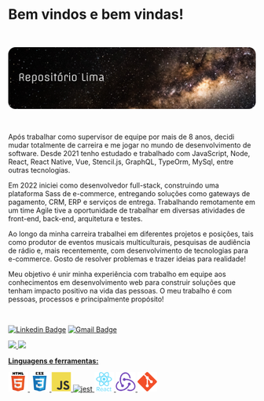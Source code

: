 # Bem vindos e bem vindas!

<br />

![Lima profile](https://github.com/Lima08/Lima08/blob/main/repositorioLima.png)

<br />

Após trabalhar como supervisor de equipe por mais de 8 anos, decidi mudar totalmente de carreira e me jogar no mundo de desenvolvimento de software. Desde 2021 tenho estudado e trabalhado com JavaScript, Node, React, React Native, Vue, Stencil.js, GraphQL, TypeOrm, MySql, entre outras tecnologias.

Em 2022 iniciei como desenvolvedor full-stack, construindo uma plataforma Sass de e-commerce, entregando soluções como gateways de pagamento, CRM, ERP e serviços de entrega. Trabalhando remotamente em um time Agile tive a oportunidade de trabalhar em diversas atividades de front-end, back-end, arquitetura e testes.

Ao longo da minha carreira trabalhei em diferentes projetos e posições, tais como produtor de eventos musicais multiculturais, pesquisas de audiência de rádio e, mais recentemente, com desenvolvimento de tecnologias para e-commerce. Gosto de resolver problemas e trazer ideias para realidade!

Meu objetivo é unir minha experiência com trabalho em equipe aos conhecimentos em desenvolvimento web para construir soluções que tenham impacto positivo na vida das pessoas. O meu trabalho é com pessoas, processos e principalmente propósito!

<br />

[![Linkedin Badge](https://img.shields.io/badge/-Lindkeden-blue?style=flat-square&logo=Linkedin&logoColor=white&link=https://www.linkedin.com/in/joao-paulo-gomes-lima-008/)](https://www.linkedin.com/in/joao-paulo-gomes-lima-008/) 
[![Gmail Badge](https://img.shields.io/badge/-Gmail-Red?style=flat-square&logo=Gmail&logoColor=black&link=mailto:joaopaulo.gomeslima8@gmail.com)](mailto:joaopaulo.gomeslima8@gmail.com)

 <div>
  <a href="https://github.com/Lima08">
  <img height="160em" src="https://github-readme-stats.vercel.app/api?username=Lima08&show_icons=true&theme=dracula&include_all_commits=true&count_private=true"/>
  <img height="160em" src="https://github-readme-stats.vercel.app/api/top-langs/?username=Lima08&layout=compact&langs_count=7&theme=dracula"/>
</div>

**Linguagens e ferramentas:**  


<p align="left">
  <img src="https://raw.githubusercontent.com/devicons/devicon/master/icons/html5/html5-original-wordmark.svg" alt="html5" width="40" height="40"/> 
  <img src="https://raw.githubusercontent.com/devicons/devicon/master/icons/css3/css3-original-wordmark.svg" alt="css3" width="40" height="40"/> 
  <img src="https://raw.githubusercontent.com/devicons/devicon/master/icons/javascript/javascript-original.svg" alt="javascript" width="40" height="40"/> 
  <img src="https://www.learnstorybook.com/intro-to-storybook/logo-jest.png" alt="jest" width="40" height="40" />
  <img src="https://raw.githubusercontent.com/devicons/devicon/master/icons/react/react-original-wordmark.svg" alt="react" width="40" height="40"/> 
  <img src="https://raw.githubusercontent.com/devicons/devicon/master/icons/redux/redux-original.svg" alt="redux" width="40" height="40"/> 
  <img src="https://raw.githubusercontent.com/devicons/devicon/master/icons/git/git-original.svg" alt="git" width="40" height="40"/> 
</p>
